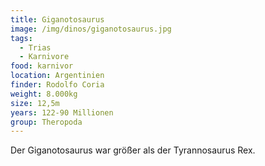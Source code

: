 ```yaml
---
title: Giganotosaurus
image: /img/dinos/giganotosaurus.jpg
tags:
  - Trias
  - Karnivore
food: karnivor
location: Argentinien
finder: Rodolfo Coria
weight: 8.000kg
size: 12,5m
years: 122-90 Millionen
group: Theropoda
---
```

Der Giganotosaurus war größer als der Tyrannosaurus Rex.